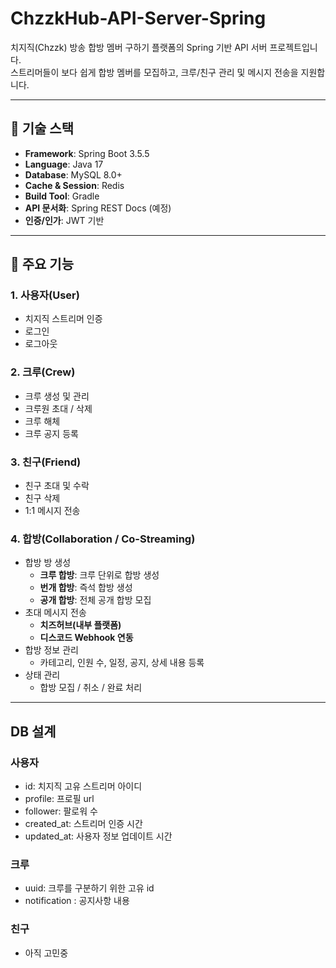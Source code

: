 # ChzzkHub-API-Server-Spring

치지직(Chzzk) 방송 합방 멤버 구하기 플랫폼의 Spring 기반 API 서버 프로젝트입니다.  
스트리머들이 보다 쉽게 합방 멤버를 모집하고, 크루/친구 관리 및 메시지 전송을 지원합니다.

---

## 🚀 기술 스택
- **Framework**: Spring Boot 3.5.5
- **Language**: Java 17
- **Database**: MySQL 8.0+
- **Cache & Session**: Redis
- **Build Tool**: Gradle
- **API 문서화**: Spring REST Docs (예정)
- **인증/인가**: JWT 기반

---
## 📌 주요 기능

### 1. 사용자(User)
- 치지직 스트리머 인증
- 로그인
- 로그아웃

### 2. 크루(Crew)
- 크루 생성 및 관리
- 크루원 초대 / 삭제
- 크루 해체
- 크루 공지 등록

### 3. 친구(Friend)
- 친구 초대 및 수락
- 친구 삭제
- 1:1 메시지 전송

### 4. 합방(Collaboration / Co-Streaming)
- 합방 방 생성
    - **크루 합방**: 크루 단위로 합방 생성
    - **번개 합방**: 즉석 합방 생성
    - **공개 합방**: 전체 공개 합방 모집
- 초대 메시지 전송
    - **치즈허브(내부 플랫폼)**
    - **디스코드 Webhook 연동**
- 합방 정보 관리
    - 카테고리, 인원 수, 일정, 공지, 상세 내용 등록
- 상태 관리
    - 합방 모집 / 취소 / 완료 처리

---

## DB 설계

### 사용자
- id: 치지직 고유 스트리머 아이디
- profile: 프로필 url
- follower: 팔로워 수
- created_at: 스트리머 인증 시간
- updated_at: 사용자 정보 업데이트 시간

### 크루
- uuid: 크루를 구분하기 위한 고유 id
- notification : 공지사항 내용

### 친구
- 아직 고민중


